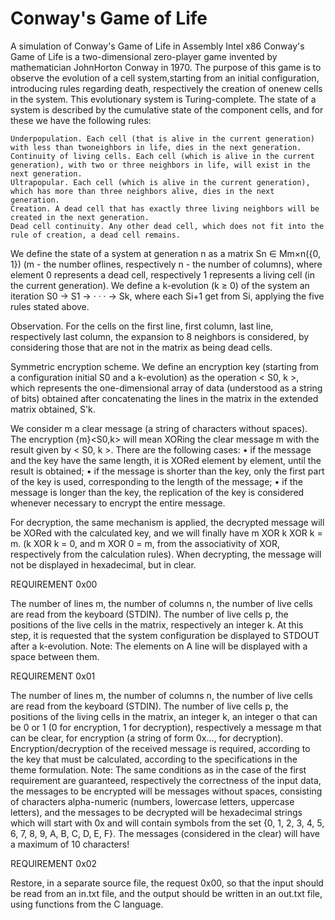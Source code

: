 # Conway's Game of Life
A simulation of Conway's Game of Life in Assembly Intel x86
Conway's Game of Life is a two-dimensional zero-player game invented by mathematician JohnHorton Conway in 1970. The purpose of this game is to observe the evolution of a cell system,starting from an initial configuration, introducing rules regarding death, respectively the creation of onenew cells in the system. This evolutionary system is Turing-complete. The state of a system is described by the cumulative state of the component cells, and for these we have the following rules:

    Underpopulation. Each cell (that is alive in the current generation) with less than twoneighbors in life, dies in the next generation.
    Continuity of living cells. Each cell (which is alive in the current generation), with two or three neighbors in life, will exist in the next generation.
    Ultrapopular. Each cell (which is alive in the current generation), which has more than three neighbors alive, dies in the next generation.
    Creation. A dead cell that has exactly three living neighbors will be created in the next generation.
    Dead cell continuity. Any other dead cell, which does not fit into the rule of creation, a dead cell remains.

We define the state of a system at generation n as a matrix Sn ∈ Mm×n({0, 1}) (m - the number oflines, respectively n - the number of columns), where element 0 represents a dead cell, respectively 1 represents a living cell (in the current generation). We define a k-evolution (k ≥ 0) of the system an iteration S0 → S1 → · · · → Sk, where each Si+1 get from Si, applying the five rules stated above.

Observation. For the cells on the first line, first column, last line, respectively last column, the expansion to 8 neighbors is considered, by considering those that are not in the matrix as being dead cells.

Symmetric encryption scheme. We define an encryption key (starting from a configuration initial S0 and a k-evolution) as the operation < S0, k >, which represents the one-dimensional array of data (understood as a string of bits) obtained after concatenating the lines in the matrix in the extended matrix obtained, S'k.

We consider m a clear message (a string of characters without spaces). The encryption {m}<S0,k> will mean XORing the clear message m with the result given by < S0, k >. There are the following cases: • if the message and the key have the same length, it is XORed element by element, until the result is obtained; • if the message is shorter than the key, only the first part of the key is used, corresponding to the length of the message; • if the message is longer than the key, the replication of the key is considered whenever necessary to encrypt the entire message.

For decryption, the same mechanism is applied, the decrypted message will be XORed with the calculated key, and we will finally have m XOR k XOR k = m. (k XOR k = 0, and m XOR 0 = m, from the associativity of XOR, respectively from the calculation rules). When decrypting, the message will not be displayed in hexadecimal, but in clear.

REQUIREMENT 0x00

The number of lines m, the number of columns n, the number of live cells are read from the keyboard (STDIN). The number of live cells p, the positions of the live cells in the matrix, respectively an integer k. At this step, it is requested that the system configuration be displayed to STDOUT after a k-evolution. Note: The elements on A line will be displayed with a space between them.

REQUIREMENT 0x01

The number of lines m, the number of columns n, the number of live cells are read from the keyboard (STDIN). The number of live cells p, the positions of the living cells in the matrix, an integer k, an integer o that can be 0 or 1 (0 for encryption, 1 for decryption), respectively a message m that can be clear, for encryption (a string of form 0x..., for decryption). Encryption/decryption of the received message is required, according to the key that must be calculated, according to the specifications in the theme formulation. Note: The same conditions as in the case of the first requirement are guaranteed, respectively the correctness of the input data, the messages to be encrypted will be messages without spaces, consisting of characters alpha-numeric (numbers, lowercase letters, uppercase letters), and the messages to be decrypted will be hexadecimal strings which will start with 0x and will contain symbols from the set {0, 1, 2, 3, 4, 5, 6, 7, 8, 9, A, B, C, D, E, F}. The messages (considered in the clear) will have a maximum of 10 characters!

REQUIREMENT 0x02

Restore, in a separate source file, the request 0x00, so that the input should be read from an in.txt file, and the output should be written in an out.txt file, using functions from the C language.
